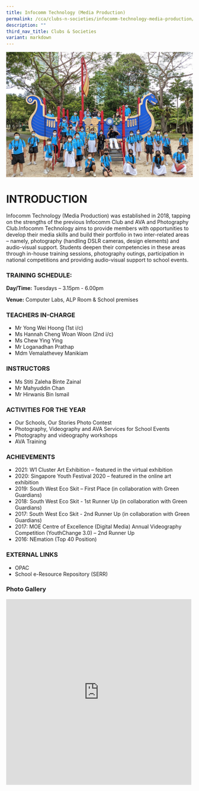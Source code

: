 ```yaml
---
title: Infocomm Technology (Media Production)
permalink: /cca/clubs-n-societies/infocomm-technology-media-production/
description: ""
third_nav_title: Clubs & Societies
variant: markdown
---
```

![](/images/infocomm%20tech.jpg)
# INTRODUCTION

Infocomm Technology (Media Production) was established in 2018, tapping on the strengths of the previous Infocomm Club and AVA and Photography Club.Infocomm Technology aims to provide members with opportunities to develop their media skills and build their portfolio in two inter-related areas – namely, photography (handling DSLR cameras, design elements) and audio-visual support. Students deepen their competencies in these areas through in-house training sessions, photography outings, participation in national competitions and providing audio-visual support to school events.

### TRAINING SCHEDULE: 

**Day/Time:** Tuesdays – 3.15pm - 6.00pm

**Venue:** Computer Labs, ALP Room &amp; School premises


### TEACHERS IN-CHARGE
*   Mr Yong Wei Hoong (1st i/c)
*   Ms Hannah Cheng Woan Woon (2nd i/c)
*   Ms Chew Ying Ying
*   Mr Loganadhan Prathap
*   Mdm Vemalathevey Manikiam

### INSTRUCTORS

*   Ms Stiti Zaleha Binte Zainal
*   Mr Mahyuddin Chan
*   Mr Hirwanis Bin Ismail

### ACTIVITIES FOR THE YEAR

* Our Schools, Our Stories Photo Contest
* Photography, Videography and AVA Services for School Events
* Photography and videography workshops
* AVA Training

### ACHIEVEMENTS

* 2021: W1 Cluster Art Exhibition – featured in the virtual exhibition
* 2020: Singapore Youth Festival 2020 – featured in the online art exhibition
* 2019: South West Eco Skit – First Place (in collaboration with Green Guardians)
* 2018: South West Eco Skit - 1st Runner Up (in collaboration with Green Guardians)
* 2017: South West Eco Skit - 2nd Runner Up (in collaboration with Green Guardians)
* 2017: MOE Centre of Excellence (Digital Media) Annual Videography Competition (YouthChange 3.0) – 2nd Runner Up
* 2016: NEmation (Top 40 Position)

### EXTERNAL LINKS
* OPAC
* School e-Resource Repository (SERR)


### Photo Gallery

<iframe allowfullscreen="true" height="500" width="500" frameborder="0" src="https://docs.google.com/presentation/d/e/2PACX-1vQvVJKcDxCZhV08YyhMEVzFq7nqs3KvkfaNV70b_Vfe-802le_KpVAZ2kk9nTFRI1KeJrdlSpT0zZx1/embed?start=true&amp;loop=true&amp;delayms=3000"></iframe>